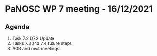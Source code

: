 PaNOSC WP 7 meeting - 16/12/2021
========================================================

Agenda
------

1. Task 7.2 D7.2 Update
2. Tasks 7.3 and 7.4 future steps
3. AOB and next meetings
